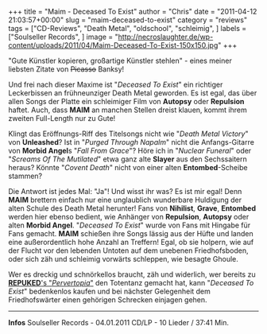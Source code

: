 +++
title = "Maim - Deceased To Exist"
author = "Chris"
date = "2011-04-12 21:03:57+00:00"
slug = "maim-deceased-to-exist"
category = "reviews"
tags = ["CD-Reviews", "Death Metal", "oldschool", "schleimig", ]
labels = ["Soulseller Records", ]
image = "http://necroslaughter.de/wp-content/uploads/2011/04/Maim-Deceased-To-Exist-150x150.jpg"
+++

"Gute Künstler kopieren, großartige Künstler stehlen" - eines meiner liebsten Zitate von <del>Picasso</del> Banksy!

Und frei nach dieser Maxime ist "_Deceased To Exist_" ein richtiger Leckerbissen an frühneunziger Death Metal geworden. Es ist egal, das über allen Songs der Platte ein schleimiger Film von **Autopsy** oder **Repulsion** haftet. Auch, dass **MAIM** an manchen Stellen dreist klauen, kommt ihrem zweiten Full-Length nur zu Gute!

Klingt das Eröffnungs-Riff des Titelsongs nicht wie "_Death Metal Victory_" von **Unleashed**? Ist in "_Purged Through Napalm_" nicht die Anfangs-Gitarre von **Morbid Angel**s "_Fall From Grace_"? Höre ich in "_Nuclear Funeral_" oder "_Screams Of The Mutilated_" etwa ganz alte **Slayer** aus den Sechssaitern heraus? Könnte "_Covent Death_" nicht von einer alten **Entombed**-Scheibe stammen?

Die Antwort ist jedes Mal: "Ja"! Und wisst ihr was? Es ist mir egal! Denn **MAIM** brettern einfach nur eine unglaublich wunderbare Huldigung der alten Schule des Death Metal herunter! Fans von **Nihilist**, **Grave**, **Entombed** werden hier ebenso bedient, wie Anhänger von **Repulsion**, **Autopsy** oder alten **Morbid Angel**. "_Deceased To Exist_" wurde von Fans mit Hingabe für Fans gemacht.
**MAIM** schießen ihre Songs lässig aus der Hüfte und landen eine außerordentlich hohe Anzahl an Treffern! Egal, ob sie holpern, wie auf der Flucht vor den lebenden Untoten auf dem unebenen Friedhofsboden, oder sich zäh und schleimig vorwärts schleppen, wie besagte Ghoule.

Wer es dreckig und schnörkellos braucht, zäh und widerlich, wer bereits zu <a href="http://necroslaughter.de/2011/02/repuked-pervertopia/">**REPUKED**'s "_Pervertopia_"</a> den Totentanz gemacht hat, kann "_Deceased To Exist_" bedenkenlos kaufen und bei nächster Gelegenheit dem Friedhofswärter einen gehörigen Schrecken einjagen gehen.





---
**Infos**
Soulseller Records - 04.01.2011
CD/LP - 10 Lieder / 37:41 Min.
